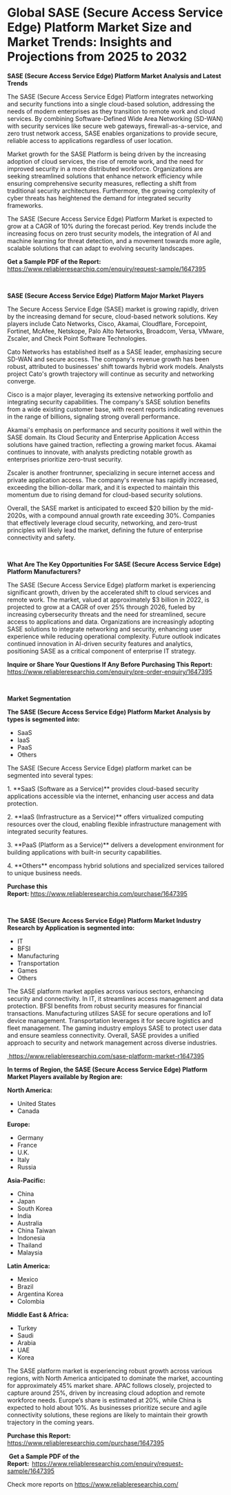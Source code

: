 <p><h1>Global SASE (Secure Access Service Edge) Platform Market Size and Market Trends: Insights and Projections from 2025 to 2032</h1></p><p><strong>SASE (Secure Access Service Edge) Platform Market Analysis and Latest Trends</strong></p>
<p><p>The SASE (Secure Access Service Edge) Platform integrates networking and security functions into a single cloud-based solution, addressing the needs of modern enterprises as they transition to remote work and cloud services. By combining Software-Defined Wide Area Networking (SD-WAN) with security services like secure web gateways, firewall-as-a-service, and zero trust network access, SASE enables organizations to provide secure, reliable access to applications regardless of user location.</p><p>Market growth for the SASE Platform is being driven by the increasing adoption of cloud services, the rise of remote work, and the need for improved security in a more distributed workforce. Organizations are seeking streamlined solutions that enhance network efficiency while ensuring comprehensive security measures, reflecting a shift from traditional security architectures. Furthermore, the growing complexity of cyber threats has heightened the demand for integrated security frameworks.</p><p>The SASE (Secure Access Service Edge) Platform Market is expected to grow at a CAGR of 10% during the forecast period. Key trends include the increasing focus on zero trust security models, the integration of AI and machine learning for threat detection, and a movement towards more agile, scalable solutions that can adapt to evolving security landscapes.</p></p>
<p><strong>Get a Sample PDF of the Report:&nbsp;</strong> <a href="https://www.reliableresearchiq.com/enquiry/request-sample/1647395?utm_campaign=2752&utm_medium=2&utm_source=Github&utm_content=ia&utm_term=29032025&utm_id=sase-secure-access-service-edge-platform">https://www.reliableresearchiq.com/enquiry/request-sample/1647395</a></p>
<p>&nbsp;</p>
<p><strong>SASE (Secure Access Service Edge) Platform Major Market Players</strong></p>
<p><p>The Secure Access Service Edge (SASE) market is growing rapidly, driven by the increasing demand for secure, cloud-based network solutions. Key players include Cato Networks, Cisco, Akamai, Cloudflare, Forcepoint, Fortinet, McAfee, Netskope, Palo Alto Networks, Broadcom, Versa, VMware, Zscaler, and Check Point Software Technologies.</p><p>Cato Networks has established itself as a SASE leader, emphasizing secure SD-WAN and secure access. The company's revenue growth has been robust, attributed to businesses' shift towards hybrid work models. Analysts project Cato's growth trajectory will continue as security and networking converge.</p><p>Cisco is a major player, leveraging its extensive networking portfolio and integrating security capabilities. The company's SASE solution benefits from a wide existing customer base, with recent reports indicating revenues in the range of billions, signaling strong overall performance.</p><p>Akamai's emphasis on performance and security positions it well within the SASE domain. Its Cloud Security and Enterprise Application Access solutions have gained traction, reflecting a growing market focus. Akamai continues to innovate, with analysts predicting notable growth as enterprises prioritize zero-trust security.</p><p>Zscaler is another frontrunner, specializing in secure internet access and private application access. The company's revenue has rapidly increased, exceeding the billion-dollar mark, and it is expected to maintain this momentum due to rising demand for cloud-based security solutions.</p><p>Overall, the SASE market is anticipated to exceed $20 billion by the mid-2020s, with a compound annual growth rate exceeding 30%. Companies that effectively leverage cloud security, networking, and zero-trust principles will likely lead the market, defining the future of enterprise connectivity and safety.</p></p>
<p>&nbsp;</p>
<p><strong>What Are The Key Opportunities For SASE (Secure Access Service Edge) Platform Manufacturers?</strong></p>
<p><p>The SASE (Secure Access Service Edge) platform market is experiencing significant growth, driven by the accelerated shift to cloud services and remote work. The market, valued at approximately $3 billion in 2022, is projected to grow at a CAGR of over 25% through 2026, fueled by increasing cybersecurity threats and the need for streamlined, secure access to applications and data. Organizations are increasingly adopting SASE solutions to integrate networking and security, enhancing user experience while reducing operational complexity. Future outlook indicates continued innovation in AI-driven security features and analytics, positioning SASE as a critical component of enterprise IT strategy.</p></p>
<p><strong>Inquire or Share Your Questions If Any Before Purchasing This Report:</strong> <a href="https://www.reliableresearchiq.com/enquiry/pre-order-enquiry/1647395?utm_campaign=2752&utm_medium=2&utm_source=Github&utm_content=ia&utm_term=29032025&utm_id=sase-secure-access-service-edge-platform">https://www.reliableresearchiq.com/enquiry/pre-order-enquiry/1647395</a></p>
<p>&nbsp;</p>
<p><strong>Market Segmentation</strong></p>
<p><strong>The SASE (Secure Access Service Edge) Platform Market Analysis by types is segmented into:</strong></p>
<p><ul><li>SaaS</li><li>IaaS</li><li>PaaS</li><li>Others</li></ul></p>
<p><p>The SASE (Secure Access Service Edge) platform market can be segmented into several types: </p><p>1. **SaaS (Software as a Service)** provides cloud-based security applications accessible via the internet, enhancing user access and data protection. </p><p>2. **IaaS (Infrastructure as a Service)** offers virtualized computing resources over the cloud, enabling flexible infrastructure management with integrated security features. </p><p>3. **PaaS (Platform as a Service)** delivers a development environment for building applications with built-in security capabilities. </p><p>4. **Others** encompass hybrid solutions and specialized services tailored to unique business needs.</p></p>
<p><strong>Purchase this Report:&nbsp;</strong><a href="https://www.reliableresearchiq.com/purchase/1647395?utm_campaign=2752&utm_medium=2&utm_source=Github&utm_content=ia&utm_term=29032025&utm_id=sase-secure-access-service-edge-platform">https://www.reliableresearchiq.com/purchase/1647395</a></p>
<p>&nbsp;</p>
<p><strong>The SASE (Secure Access Service Edge) Platform Market Industry Research by Application is segmented into:</strong></p>
<p><ul><li>IT</li><li>BFSI</li><li>Manufacturing</li><li>Transportation</li><li>Games</li><li>Others</li></ul></p>
<p><p>The SASE platform market applies across various sectors, enhancing security and connectivity. In IT, it streamlines access management and data protection. BFSI benefits from robust security measures for financial transactions. Manufacturing utilizes SASE for secure operations and IoT device management. Transportation leverages it for secure logistics and fleet management. The gaming industry employs SASE to protect user data and ensure seamless connectivity. Overall, SASE provides a unified approach to security and network management across diverse industries.</p></p>
<p><a href="https://www.reliableresearchiq.com/sase-platform-market-r1647395?utm_campaign=2752&utm_medium=2&utm_source=Github&utm_content=ia&utm_term=29032025&utm_id=sase-secure-access-service-edge-platform">&nbsp;https://www.reliableresearchiq.com/sase-platform-market-r1647395</a></p>
<p><strong>In terms of Region, the SASE (Secure Access Service Edge) Platform Market Players available by Region are:</strong></p>
<p>
    <p> <strong> North America: </strong>
        <ul>
            <li>United States</li>
            <li>Canada</li>
        </ul>
        </p> 
    <p> <strong> Europe: </strong>
        <ul>
            <li>Germany</li>
            <li>France</li>
            <li>U.K.</li>
            <li>Italy</li>
            <li>Russia</li>
        </ul>
        </p> 
    <p> <strong> Asia-Pacific: </strong>
        <ul>
            <li>China</li>
            <li>Japan</li>
            <li>South Korea</li>
            <li>India</li>
            <li>Australia</li>
            <li>China Taiwan</li>
            <li>Indonesia</li>
            <li>Thailand</li>
            <li>Malaysia</li>
        </ul>
        </p> 
    <p> <strong> Latin America: </strong>
        <ul>
            <li>Mexico</li>
            <li>Brazil</li>
            <li>Argentina Korea</li>
            <li>Colombia</li>
        </ul>
        </p> 
    <p> <strong> Middle East & Africa: </strong>
        <ul>
            <li>Turkey</li>
            <li>Saudi</li>
            <li>Arabia</li>
            <li>UAE</li>
            <li>Korea</li>
        </ul>
    </p>
    </p>
<p><p>The SASE platform market is experiencing robust growth across various regions, with North America anticipated to dominate the market, accounting for approximately 45% market share. APAC follows closely, projected to capture around 25%, driven by increasing cloud adoption and remote workforce needs. Europe’s share is estimated at 20%, while China is expected to hold about 10%. As businesses prioritize secure and agile connectivity solutions, these regions are likely to maintain their growth trajectory in the coming years.</p></p>
<p><strong>Purchase this Report: </strong><a href="https://www.reliableresearchiq.com/purchase/1647395?utm_campaign=2752&utm_medium=2&utm_source=Github&utm_content=ia&utm_term=29032025&utm_id=sase-secure-access-service-edge-platform">https://www.reliableresearchiq.com/purchase/1647395</a></p>
<p>&nbsp;<strong>Get a Sample PDF of the Report:&nbsp;&nbsp;</strong><a href="https://www.reliableresearchiq.com/enquiry/request-sample/1647395?utm_campaign=2752&utm_medium=2&utm_source=Github&utm_content=ia&utm_term=29032025&utm_id=sase-secure-access-service-edge-platform">https://www.reliableresearchiq.com/enquiry/request-sample/1647395</a></p>
<p><strong></strong></p>
<p>Check more reports on <a href="https://www.reliableresearchiq.com/?utm_campaign=2752&utm_medium=2&utm_source=Github&utm_content=ia&utm_term=29032025&utm_id=sase-secure-access-service-edge-platform">https://www.reliableresearchiq.com/</a></p>